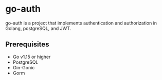 # go-auth

go-auth is a project that implements authentication and authorization in Golang, postgreSQL, and JWT.

## Prerequisites
- Go v1.15 or higher
- PostgreSQL
- Gin-Gonic
- Gorm

